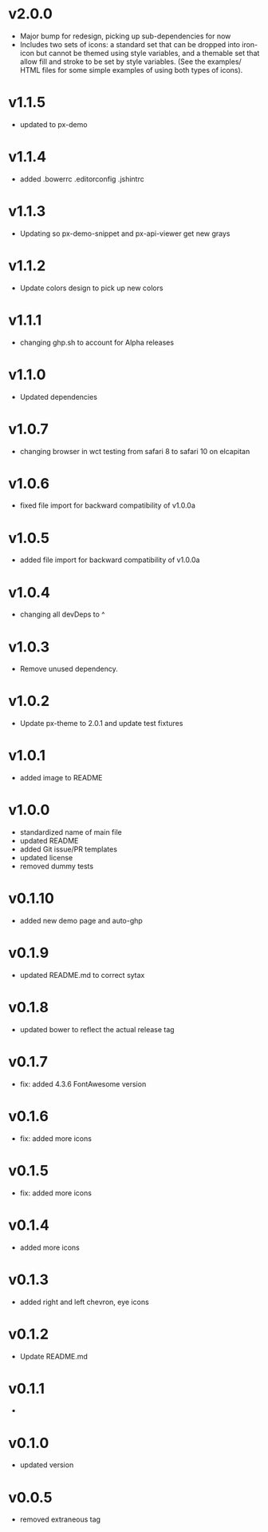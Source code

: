 v2.0.0
==================
* Major bump for redesign, picking up sub-dependencies for now
* Includes two sets of icons: a standard set that can be dropped into iron-icon
  but cannot be themed using style variables, and a themable set that allow fill
  and stroke to be set by style variables. (See the examples/ HTML files for
  some simple examples of using both types of icons).

v1.1.5
==================
* updated to px-demo

v1.1.4
==================
* added .bowerrc .editorconfig .jshintrc

v1.1.3
==================
* Updating so px-demo-snippet and px-api-viewer get new grays

v1.1.2
==================
* Update colors design to pick up new colors

v1.1.1
==================
* changing ghp.sh to account for Alpha releases

v1.1.0
==================
* Updated dependencies

v1.0.7
==================
* changing browser in wct testing from safari 8 to safari 10 on elcapitan

v1.0.6
==================
* fixed file import for backward compatibility of v1.0.0a

v1.0.5
==================
* added file import for backward compatibility of v1.0.0a

v1.0.4
==================
* changing all devDeps to ^

v1.0.3
==================
* Remove unused dependency.

v1.0.2
==================
* Update px-theme to 2.0.1 and update test fixtures

v1.0.1
==================
* added image to README

v1.0.0
==================
* standardized name of main file
* updated README
* added Git issue/PR templates
* updated license
* removed dummy tests

v0.1.10
==================
* added new demo page and auto-ghp

v0.1.9
==================
* updated README.md to correct sytax

v0.1.8
==================
* updated bower to reflect the actual release tag

v0.1.7
==================
* fix: added 4.3.6 FontAwesome version

v0.1.6
==================
* fix: added more icons

v0.1.5
==================
* fix: added more icons

v0.1.4
==================
* added more icons

v0.1.3
==================
* added right and left chevron, eye icons

v0.1.2
==================
* Update README.md

v0.1.1
==================
*

v0.1.0
==================
* updated version

v0.0.5
==================
* removed extraneous tag
